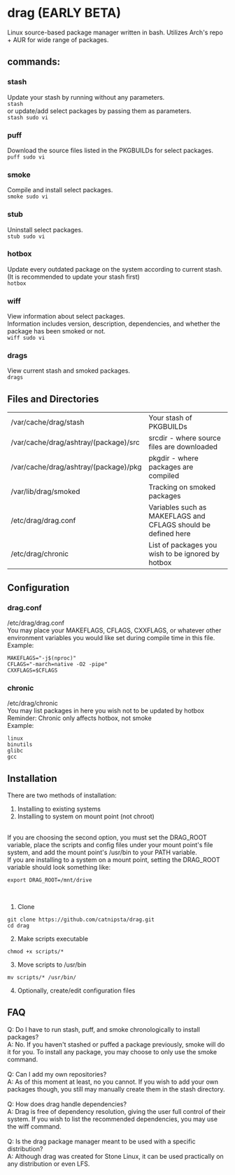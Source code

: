 # drag (EARLY BETA)
Linux source-based package manager written in bash.
Utilizes Arch's repo + AUR for wide range of packages.
## commands:
### stash
Update your stash by running without any parameters.</br>
```stash```</br>
or update/add select packages by passing them as parameters.</br>
```stash sudo vi```
### puff
Download the source files listed in the PKGBUILDs for select packages.</br>
```puff sudo vi```
### smoke
Compile and install select packages.</br>
```smoke sudo vi```
### stub
Uninstall select packages.</br>
```stub sudo vi```
### hotbox
Update every outdated package on the system according to current stash.</br>
(It is recommended to update your stash first)</br>
```hotbox```
### wiff
View information about select packages.</br>
Information includes version, description, dependencies, and whether the package has been smoked or not.</br>
```wiff sudo vi```
### drags
View current stash and smoked packages.</br>
```drags```
## Files and Directories
<table>
  <tr>
    <td>/var/cache/drag/stash</td>
    <td>Your stash of PKGBUILDs</td>
  </tr>
  <tr>
    <td>/var/cache/drag/ashtray/(package)/src</td>
    <td>srcdir - where source files are downloaded</td>
  </tr>
  <tr>
    <td>/var/cache/drag/ashtray/(package)/pkg</td>
    <td>pkgdir - where packages are compiled</td>
  </tr>
  <tr>
    <td>/var/lib/drag/smoked</td>
    <td>Tracking on smoked packages</td>
  </tr>
  <tr>
    <td>/etc/drag/drag.conf</td>
    <td>Variables such as MAKEFLAGS and CFLAGS should be defined here</td>
  </tr>
  <tr>
    <td>/etc/drag/chronic</td>
    <td>List of packages you wish to be ignored by hotbox</td>
  </tr>
</table>

## Configuration
### drag.conf
/etc/drag/drag.conf</br>
You may place your MAKEFLAGS, CFLAGS, CXXFLAGS, or whatever other environment variables you would like set during compile time in this file.</br>
Example:
```
MAKEFLAGS="-j$(nproc)"
CFLAGS="-march=native -O2 -pipe"
CXXFLAGS=$CFLAGS
```
### chronic
/etc/drag/chronic</br>
You may list packages in here you wish not to be updated by hotbox</br>
Reminder: Chronic only affects hotbox, not smoke</br>
Example:
```
linux
binutils
glibc
gcc
```
## Installation
There are two methods of installation:
  1. Installing to existing systems
  2. Installing to system on mount point (not chroot)
</br>
If you are choosing the second option, you must set the DRAG_ROOT variable, place the scripts and config files under your mount point's file system, and add the mount point's /usr/bin to your PATH variable.</br>
If you are installing to a system on a mount point, setting the DRAG_ROOT variable should look something like:

```
export DRAG_ROOT=/mnt/drive
```
</br>

1. Clone</br>
```
git clone https://github.com/catnipsta/drag.git
cd drag
```
2. Make scripts executable</br>
```
chmod +x scripts/*
```
3. Move scripts to /usr/bin</br>
```
mv scripts/* /usr/bin/
```
4. Optionally, create/edit configuration files
## FAQ
Q: Do I have to run stash, puff, and smoke chronologically to install packages?</br>
A: No. If you haven't stashed or puffed a package previously, smoke will do it for you. To install any package, you may choose to only use the smoke command.</br>
</br>
Q: Can I add my own repositories?</br>
A: As of this moment at least, no you cannot. If you wish to add your own packages though, you still may manually create them in the stash directory.</br>
</br>
Q: How does drag handle dependencies?</br>
A: Drag is free of dependency resolution, giving the user full control of their system. If you wish to list the recommended dependencies, you may use the wiff command.</br>
</br>
Q: Is the drag package manager meant to be used with a specific distribution?</br>
A: Although drag was created for Stone Linux, it can be used practically on any distribution or even LFS.</br>
